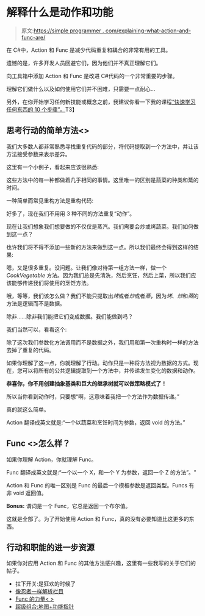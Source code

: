 # 解释什么是动作和功能

> 原文:[https://simple programmer . com/explaining-what-action-and-func-are/](https://simpleprogrammer.com/explaining-what-action-and-func-are/)

在 C#中，Action 和 Func 是减少代码重复和耦合的非常有用的工具。

遗憾的是，许多开发人员回避它们，因为他们并不真正理解它们。

向工具箱中添加 Action 和 Func 是改进 C#代码的一个非常重要的步骤。

理解它们做什么以及如何使用它们并不困难，只需要一点耐心…

另外，在你开始学习任何新技能或概念之前，我建议你看一下我的课程[“快速学习任何东西的 10 个步骤”。](https://simpleprogrammer.com/store/products/learn-anything-quickly/)T3】

## 思考行动的简单方法<>

我们大多数人都非常熟悉寻找重复代码的部分，将代码提取到一个方法中，并让该方法接受参数来表示差异。

这里有一个小例子，看起来应该很熟悉:

这些方法中的每一种都做着几乎相同的事情。这里唯一的区别是蔬菜的种类和蒸的时间。

一种简单而常见重构方法是重构代码:

好多了，现在我们不用用 3 种不同的方法重复“动作”。

现在让我们想象我们想要做的不仅仅是蒸汽。我们需要会炒或烤蔬菜。我们如何做到这一点？

也许我们将不得不添加一些新的方法来做到这一点。所以我们最终会得到这样的结果:

嗯，又是很多重复。没问题。让我们像对待第一组方法一样，做一个 *CookVegetable* 方法。因为我们总是先清洗，然后烹饪，然后上菜，所以我们应该能够传递我们将使用的烹饪方法。

哦，等等，我们该怎么做？我们不能只提取出*烤*或者*炒*或者*蒸*，因为*烤*、*炒*和*蒸*的方法是逻辑而不是数据。

除非……除非我们能把它们变成数据。我们能做到吗？

我们当然可以，看看这个:

除了这次我们参数化方法调用而不是数据之外，我们用和第一次重构时一样的方法去掉了重复的代码。

如果你理解了这一点，你就理解了行动。动作只是一种将方法视为数据的方式。现在，您可以将所有的公共逻辑提取到一个方法中，并传递发生变化的数据和动作。

**恭喜你，你不用创建抽象基类和巨大的继承树就可以做策略模式了！**

所以当你看到动作时，只要想“啊，这意味着我把一个方法作为数据传递。”

真的就这么简单。

Action <vegetable cookingtime="">翻译成英文就是:“一个以蔬菜和烹饪时间为参数，返回 void 的方法。”</vegetable>

## Func <>怎么样？

如果你理解 Action，你就理解 Func。

Func <x y="" z="">翻译成英文就是:“一个以一个 X，和一个 Y 为参数，返回一个 Z 的方法”。"</x>

Action 和 Func 的唯一区别是 Func 的最后一个模板参数是返回类型。Funcs 有非 void 返回值。

**Bonus:** 谓词是一个 Func，它总是返回一个布尔值。

这就是全部了。为了开始使用 Action 和 Func，真的没有必要知道比这更多的东西。

## 行动和职能的进一步资源

如果你对应用 Action 和 Func 的其他方法感兴趣，这里有一些我写的关于它们的帖子。

*   拉下开关:是狂欢的时候了
*   [像忍者一样解析栏目](https://simpleprogrammer.com/2010/06/30/parsing-columns-like-a-ninja/)
*   [Func 的力量< >](https://simpleprogrammer.com/2010/06/18/the-power-of-func/)
*   [超级组合:地图+功能指针](https://simpleprogrammer.com/2010/02/25/super-combo-map-function-pointer/)